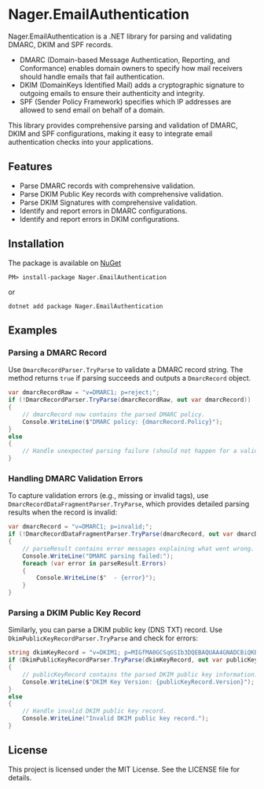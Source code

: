 # Nager.EmailAuthentication

Nager.EmailAuthentication is a .NET library for parsing and validating DMARC, DKIM and SPF records.

- DMARC (Domain-based Message Authentication, Reporting, and Conformance) enables domain owners to specify how mail receivers should handle emails that fail authentication.
- DKIM (DomainKeys Identified Mail) adds a cryptographic signature to outgoing emails to ensure their authenticity and integrity.
- SPF (Sender Policy Framework) specifies which IP addresses are allowed to send email on behalf of a domain.

This library provides comprehensive parsing and validation of DMARC, DKIM and SPF configurations, making it easy to integrate email authentication checks into your applications.

## Features

- Parse DMARC records with comprehensive validation.
- Parse DKIM Public Key records with comprehensive validation.
- Parse DKIM Signatures with comprehensive validation.
- Identify and report errors in DMARC configurations.
- Identify and report errors in DKIM configurations.

## Installation

The package is available on [NuGet](https://www.nuget.org/packages/Nager.EmailAuthentication)
```
PM> install-package Nager.EmailAuthentication
```

or

```
dotnet add package Nager.EmailAuthentication
```

## Examples

### Parsing a DMARC Record

Use `DmarcRecordParser.TryParse` to validate a DMARC record string. The method returns `true` if parsing succeeds and outputs a `DmarcRecord` object.

```cs
var dmarcRecordRaw = "v=DMARC1; p=reject;";
if (!DmarcRecordParser.TryParse(dmarcRecordRaw, out var dmarcRecord))
{
    // dmarcRecord now contains the parsed DMARC policy.
    Console.WriteLine($"DMARC policy: {dmarcRecord.Policy}");
}
else
{
    // Handle unexpected parsing failure (should not happen for a valid record).
}
```

### Handling DMARC Validation Errors

To capture validation errors (e.g., missing or invalid tags), use `DmarcRecordDataFragmentParser.TryParse`, which provides detailed parsing results when the record is invalid:

```cs
var dmarcRecord = "v=DMARC1; p=invalid;";
if (!DmarcRecordDataFragmentParser.TryParse(dmarcRecord, out var dmarcDataFragment, out var parsingResults))
{
    // parseResult contains error messages explaining what went wrong.
    Console.WriteLine("DMARC parsing failed:");
    foreach (var error in parseResult.Errors)
    {
        Console.WriteLine($"  - {error}");
    }
}
```

### Parsing a DKIM Public Key Record

Similarly, you can parse a DKIM public key (DNS TXT) record. Use `DkimPublicKeyRecordParser.TryParse` and check for errors:

```cs
string dkimKeyRecord = "v=DKIM1; p=MIGfMA0GCSqGSIb3DQEBAQUAA4GNADCBiQKBgQ..."; // Example public key
if (DkimPublicKeyRecordParser.TryParse(dkimKeyRecord, out var publicKeyRecord))
{
    // publicKeyRecord contains the parsed DKIM public key information.
    Console.WriteLine($"DKIM Key Version: {publicKeyRecord.Version}");
}
else
{
    // Handle invalid DKIM public key record.
    Console.WriteLine("Invalid DKIM public key record.");
}
```


## License

This project is licensed under the MIT License. See the LICENSE file for details.
